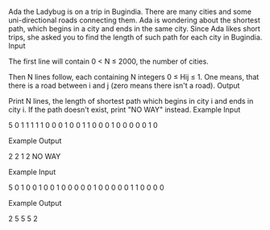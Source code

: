 Ada the Ladybug is on a trip in Bugindia. There are many cities and some uni-directional roads connecting them. Ada is wondering about the shortest path, which begins in a city and ends in the same city. Since Ada likes short trips, she asked you to find the length of such path for each city in Bugindia.
Input

The first line will contain 0 < N ≤ 2000, the number of cities.

Then N lines follow, each containing N integers 0 ≤ Hij ≤ 1. One means, that there is a road between i and j (zero means there isn't a road).
Output

Print N lines, the length of shortest path which begins in city i and ends in city i. If the path doesn't exist, print "NO WAY" instead.
Example Input

5
0 1 1 1 1
1 0 0 0 1
0 0 1 1 0
0 0 1 0 0
0 0 0 1 0

Example Output

2
2
1
2
NO WAY

Example Input

5
0 1 0 0 1
0 0 1 0 0
0 0 0 1 0
0 0 0 0 1
1 0 0 0 0

Example Output

2
5
5
5
2

